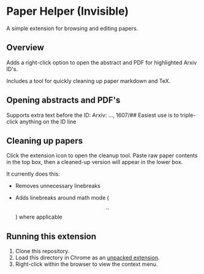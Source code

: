 # Paper Helper (Invisible)

A simple extension for browsing and editing papers.

## Overview

Adds a right-click option to open the abstract and PDF for highlighted Arxiv ID's.

Includes a tool for quickly cleaning up paper markdown and TeX.

## Opening abstracts and PDF's

Supports extra text before the ID: Arxiv: ..., 1607/##
Easiest use is to triple-click anything on the ID line

## Cleaning up papers

Click the extension icon to open the cleanup tool. Paste raw paper contents in the top box, then a cleaned-up version will appear in the lower box.

It currently does this:

- Removes unnecessary linebreaks

- Adds linebreaks around math mode ($$..$$) where applicable

## Running this extension

1. Clone this repository.
2. Load this directory in Chrome as an [unpacked extension](https://developer.chrome.com/docs/extensions/mv3/getstarted/development-basics/#load-unpacked).
3. Right-click within the browser to view the context menu.
